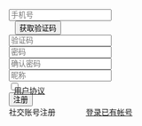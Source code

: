 <style>
.demo-reg-container{width: 320px; margin: 21px auto 0;}
.demo-reg-other .layui-icon{position: relative; display: inline-block; margin: 0 2px; top: 2px; font-size: 26px;}
</style>
<form class="layui-form">
  <div class="demo-reg-container">
    <div class="layui-form-item">
      <div class="layui-row">
        <div class="layui-col-xs7">
          <div class="layui-input-wrap">
            <div class="layui-input-prefix">
              <i class="layui-icon layui-icon-cellphone"></i>
            </div>
            <input type="text" name="cellphone" value="" lay-verify="phone" placeholder="手机号" lay-reqtext="请填写手机号" autocomplete="off" class="layui-input" id="reg-cellphone">
          </div>
        </div>
        <div class="layui-col-xs5">
          <div style="margin-left: 11px;">
            <button type="button" class="layui-btn layui-btn-fluid layui-btn-primary" lay-on="reg-get-vercode">获取验证码</button>
          </div>
        </div>
      </div>
    </div>
    <div class="layui-form-item">
      <div class="layui-input-wrap">
        <div class="layui-input-prefix">
          <i class="layui-icon layui-icon-vercode"></i>
        </div>
        <input type="text" name="vercode" value="" lay-verify="required" placeholder="验证码" lay-reqtext="请填写验证码" autocomplete="off" class="layui-input">
      </div>
    </div>
    <div class="layui-form-item">
      <div class="layui-input-wrap">
        <div class="layui-input-prefix">
          <i class="layui-icon layui-icon-password"></i>
        </div>
        <input type="password" name="password" value="" lay-verify="required" placeholder="密码" autocomplete="off" class="layui-input" id="reg-password" lay-affix="eye">
      </div>
    </div>
    <div class="layui-form-item">
      <div class="layui-input-wrap">
        <div class="layui-input-prefix">
          <i class="layui-icon layui-icon-password"></i>
        </div>
        <input type="password" name="confirmPassword" value="" lay-verify="required|confirmPassword" placeholder="确认密码" autocomplete="off" class="layui-input" lay-affix="eye">
      </div>
    </div>
    <div class="layui-form-item">
      <div class="layui-input-wrap">
        <div class="layui-input-prefix">
          <i class="layui-icon layui-icon-username"></i>
        </div>
        <input type="text" name="nickname" value="" lay-verify="required" placeholder="昵称" autocomplete="off" class="layui-input" lay-affix="clear">
      </div>
    </div>
    <div class="layui-form-item">
      <input type="checkbox" name="agreement" lay-verify="required" lay-skin="primary" title="同意"> 
      <a href="#terms" target="_blank" style="position: relative; top: 6px; left: -15px;">
        <ins>用户协议</ins>
      </a>
    </div>
    <div class="layui-form-item">
      <button class="layui-btn layui-btn-fluid" lay-submit lay-filter="demo-reg">注册</button>
    </div>
    <div class="layui-form-item demo-reg-other">
      <label>社交账号注册</label>
      <span style="padding: 0 21px 0 6px;">
        <a href="javascript:;"><i class="layui-icon layui-icon-login-qq" style="color: #3492ed;"></i></a>
        <a href="javascript:;"><i class="layui-icon layui-icon-login-wechat" style="color: #4daf29;"></i></a>
        <a href="javascript:;"><i class="layui-icon layui-icon-login-weibo" style="color: #cf1900;"></i></a>
      </span>
      <a href="#login">登录已有帐号</a></span>
    </div>
  </div>
</form>

<!-- import layui --> 
<script>
layui.use(function(){
  var $ = layui.$;
  var form = layui.form;
  var layer = layui.layer;
  var util = layui.util;
  
  // 自定义验证规则
  form.verify({
    // 确认密码
    confirmPassword: function(value, item){
      var passwordValue = $('#reg-password').val();
      if(value !== passwordValue){
        return '两次密码输入不一致';
      }
    }
  });
  
  // 提交事件
  form.on('submit(demo-reg)', function(data){
    var field = data.field; // 获取表单字段值
    
    // 是否勾选同意
    if(!field.agreement){
      layer.msg('您必须勾选同意用户协议才能注册');
      return false;
    }
    
    // 显示填写结果，仅作演示用
    layer.alert(JSON.stringify(field), {
      title: '当前填写的字段值'
    });
    
    // 此处可执行 Ajax 等操作
    // …
    
    return false; // 阻止默认 form 跳转
  });
  
  // 普通事件
  util.on('lay-on', {
    // 获取验证码
    'reg-get-vercode': function(othis){
      var isvalid = form.validate('#reg-cellphone'); // 主动触发验证，v2.7.0 新增 
      // 验证通过
      if(isvalid){
        layer.msg('手机号规则验证通过');
        // 此处可继续书写「发送验证码」等后续逻辑
        // …
      }
    }
  });
});
</script>